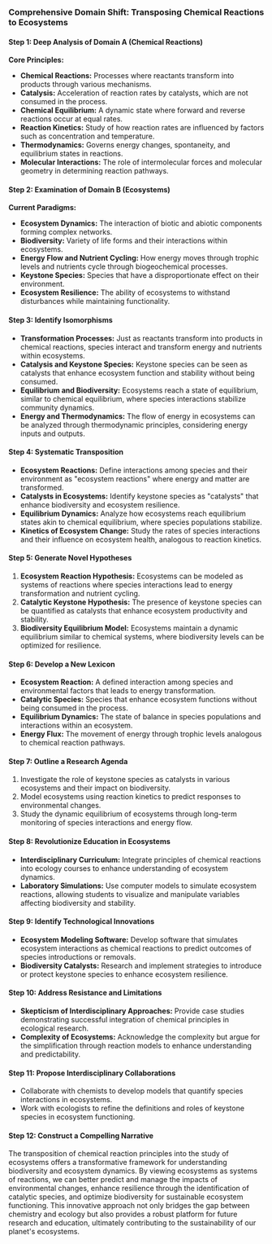 ### Comprehensive Domain Shift: Transposing Chemical Reactions to Ecosystems

#### Step 1: Deep Analysis of Domain A (Chemical Reactions)
**Core Principles:**
- **Chemical Reactions:** Processes where reactants transform into products through various mechanisms.
- **Catalysis:** Acceleration of reaction rates by catalysts, which are not consumed in the process.
- **Chemical Equilibrium:** A dynamic state where forward and reverse reactions occur at equal rates.
- **Reaction Kinetics:** Study of how reaction rates are influenced by factors such as concentration and temperature.
- **Thermodynamics:** Governs energy changes, spontaneity, and equilibrium states in reactions.
- **Molecular Interactions:** The role of intermolecular forces and molecular geometry in determining reaction pathways.

#### Step 2: Examination of Domain B (Ecosystems)
**Current Paradigms:**
- **Ecosystem Dynamics:** The interaction of biotic and abiotic components forming complex networks.
- **Biodiversity:** Variety of life forms and their interactions within ecosystems.
- **Energy Flow and Nutrient Cycling:** How energy moves through trophic levels and nutrients cycle through biogeochemical processes.
- **Keystone Species:** Species that have a disproportionate effect on their environment.
- **Ecosystem Resilience:** The ability of ecosystems to withstand disturbances while maintaining functionality.

#### Step 3: Identify Isomorphisms
- **Transformation Processes:** Just as reactants transform into products in chemical reactions, species interact and transform energy and nutrients within ecosystems.
- **Catalysis and Keystone Species:** Keystone species can be seen as catalysts that enhance ecosystem function and stability without being consumed.
- **Equilibrium and Biodiversity:** Ecosystems reach a state of equilibrium, similar to chemical equilibrium, where species interactions stabilize community dynamics.
- **Energy and Thermodynamics:** The flow of energy in ecosystems can be analyzed through thermodynamic principles, considering energy inputs and outputs.

#### Step 4: Systematic Transposition
- **Ecosystem Reactions:** Define interactions among species and their environment as "ecosystem reactions" where energy and matter are transformed.
- **Catalysts in Ecosystems:** Identify keystone species as "catalysts" that enhance biodiversity and ecosystem resilience.
- **Equilibrium Dynamics:** Analyze how ecosystems reach equilibrium states akin to chemical equilibrium, where species populations stabilize.
- **Kinetics of Ecosystem Change:** Study the rates of species interactions and their influence on ecosystem health, analogous to reaction kinetics.

#### Step 5: Generate Novel Hypotheses
1. **Ecosystem Reaction Hypothesis:** Ecosystems can be modeled as systems of reactions where species interactions lead to energy transformation and nutrient cycling.
2. **Catalytic Keystone Hypothesis:** The presence of keystone species can be quantified as catalysts that enhance ecosystem productivity and stability.
3. **Biodiversity Equilibrium Model:** Ecosystems maintain a dynamic equilibrium similar to chemical systems, where biodiversity levels can be optimized for resilience.

#### Step 6: Develop a New Lexicon
- **Ecosystem Reaction:** A defined interaction among species and environmental factors that leads to energy transformation.
- **Catalytic Species:** Species that enhance ecosystem functions without being consumed in the process.
- **Equilibrium Dynamics:** The state of balance in species populations and interactions within an ecosystem.
- **Energy Flux:** The movement of energy through trophic levels analogous to chemical reaction pathways.

#### Step 7: Outline a Research Agenda
1. Investigate the role of keystone species as catalysts in various ecosystems and their impact on biodiversity.
2. Model ecosystems using reaction kinetics to predict responses to environmental changes.
3. Study the dynamic equilibrium of ecosystems through long-term monitoring of species interactions and energy flow.

#### Step 8: Revolutionize Education in Ecosystems
- **Interdisciplinary Curriculum:** Integrate principles of chemical reactions into ecology courses to enhance understanding of ecosystem dynamics.
- **Laboratory Simulations:** Use computer models to simulate ecosystem reactions, allowing students to visualize and manipulate variables affecting biodiversity and stability.

#### Step 9: Identify Technological Innovations
- **Ecosystem Modeling Software:** Develop software that simulates ecosystem interactions as chemical reactions to predict outcomes of species introductions or removals.
- **Biodiversity Catalysts:** Research and implement strategies to introduce or protect keystone species to enhance ecosystem resilience.

#### Step 10: Address Resistance and Limitations
- **Skepticism of Interdisciplinary Approaches:** Provide case studies demonstrating successful integration of chemical principles in ecological research.
- **Complexity of Ecosystems:** Acknowledge the complexity but argue for the simplification through reaction models to enhance understanding and predictability.

#### Step 11: Propose Interdisciplinary Collaborations
- Collaborate with chemists to develop models that quantify species interactions in ecosystems.
- Work with ecologists to refine the definitions and roles of keystone species in ecosystem functioning.

#### Step 12: Construct a Compelling Narrative
The transposition of chemical reaction principles into the study of ecosystems offers a transformative framework for understanding biodiversity and ecosystem dynamics. By viewing ecosystems as systems of reactions, we can better predict and manage the impacts of environmental changes, enhance resilience through the identification of catalytic species, and optimize biodiversity for sustainable ecosystem functioning. This innovative approach not only bridges the gap between chemistry and ecology but also provides a robust platform for future research and education, ultimately contributing to the sustainability of our planet's ecosystems.